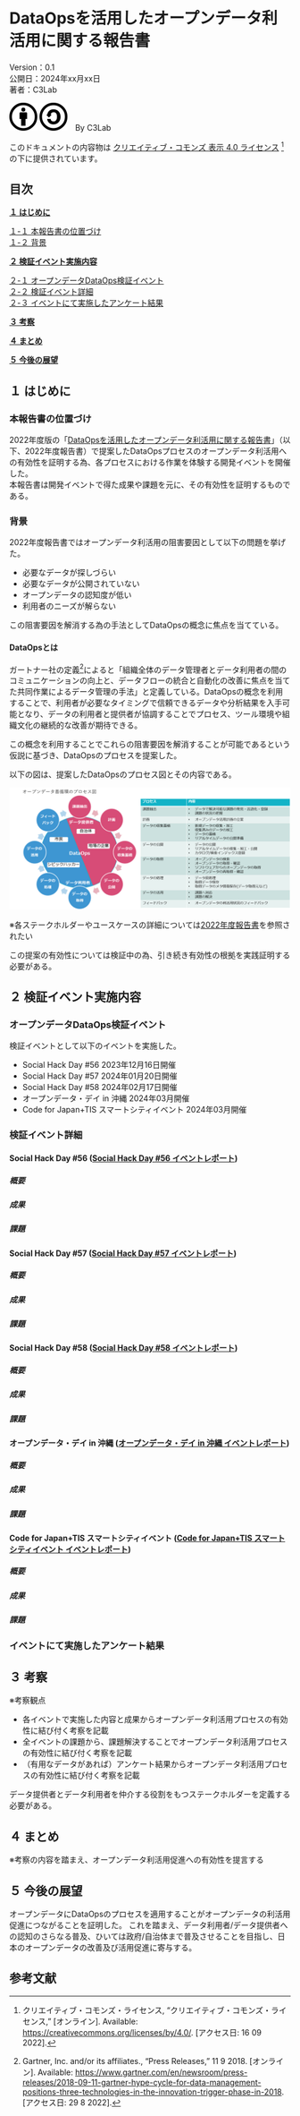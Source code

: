 # DataOpsを活用したオープンデータ利活用に関する報告書

Version：0.1  
公開日：2024年xx月xx日  
著者：C3Lab

![](media/image1.png)
![](media/image2.png)　By C3Lab

このドキュメントの内容物は [クリエイティブ・コモンズ 表示 4.0 ライセンス](http://creativecommons.org/licenses/by/4.0/deed.ja) [^1]の下に提供されています。

<div style="page-break-before:always"></div>

## 目次

[**１ はじめに**](#１-はじめに)  

[１-１ 本報告書の位置づけ](#本報告書の位置づけ)  
[１-２ 背景](#背景)  

[**２ 検証イベント実施内容**](#２-検証イベント実施内容)  

[２-１ オープンデータDataOps検証イベント](#オープンデータdataops検証イベント)  
[２-２ 検証イベント詳細](#検証イベント詳細)  
[２-３ イベントにて実施したアンケート結果](#イベントにて実施したアンケート結果)  

[**３ 考察**](#３-考察)  

[**４ まとめ**](#４-まとめ)  

[**５ 今後の展望**](#５-今後の展望)  

## **１ はじめに**

### **本報告書の位置づけ**
2022年度版の「[DataOpsを活用したオープンデータ利活用に関する報告書](opendata_dataops.md)」（以下、2022年度報告書）で提案したDataOpsプロセスのオープンデータ利活用への有効性を証明する為、各プロセスにおける作業を体験する開発イベントを開催した。  
本報告書は開発イベントで得た成果や課題を元に、その有効性を証明するものである。

### 背景
2022年度報告書ではオープンデータ利活用の阻害要因として以下の問題を挙げた。
- 必要なデータが探しづらい
- 必要なデータが公開されていない
- オープンデータの認知度が低い
- 利用者のニーズが解らない

この阻害要因を解消する為の手法としてDataOpsの概念に焦点を当てている。

#### DataOpsとは
ガートナー社の定義[^2]によると「組織全体のデータ管理者とデータ利用者の間のコミュニケーションの向上と、データフローの統合と自動化の改善に焦点を当てた共同作業によるデータ管理の手法」と定義している。DataOpsの概念を利用することで、利用者が必要なタイミングで信頼できるデータや分析結果を入手可能となり、データの利用者と提供者が協調することでプロセス、ツール環境や組織文化の継続的な改善が期待できる。  

この概念を利用することでこれらの阻害要因を解消することが可能であるという仮説に基づき、DataOpsのプロセスを提案した。  

以下の図は、提案したDataOpsのプロセス図とその内容である。

![](media/image54.png)

※各ステークホルダーやユースケースの詳細については[2022年度報告書](opendata_dataops.md)を参照されたい  

この提案の有効性については検証中の為、引き続き有効性の根拠を実践証明する必要がある。

## ２ 検証イベント実施内容

### **オープンデータDataOps検証イベント**
検証イベントとして以下のイベントを実施した。  
- Social Hack Day #56 2023年12月16日開催
- Social Hack Day #57 2024年01月20日開催
- Social Hack Day #58 2024年02月17日開催
- オープンデータ・デイ in 沖縄 2024年03月開催
- Code for Japan+TIS スマートシティイベント 2024年03月開催

### **検証イベント詳細**

#### **Social Hack Day #56**  ([Social Hack Day #56 イベントレポート](http://))  

##### 概要

##### 成果  

##### 課題  

#### **Social Hack Day #57**  ([Social Hack Day #57 イベントレポート](http://))  

##### 概要  

##### 成果  

##### 課題  

#### **Social Hack Day #58**  ([Social Hack Day #58 イベントレポート](http://))  

##### 概要  

##### 成果  

##### 課題  

#### **オープンデータ・デイ in 沖縄**  ([オープンデータ・デイ in 沖縄 イベントレポート](http://))  

##### 概要  

##### 成果  

##### 課題  

#### **Code for Japan+TIS スマートシティイベント**  ([Code for Japan+TIS スマートシティイベント イベントレポート](http://))  

##### 概要  

##### 成果  

##### 課題  

### イベントにて実施したアンケート結果

## **３ 考察** 

※考察観点  

- 各イベントで実施した内容と成果からオープンデータ利活用プロセスの有効性に結び付く考察を記載
- 全イベントの課題から、課題解決することでオープンデータ利活用プロセスの有効性に結び付く考察を記載
- （有用なデータがあれば）アンケート結果からオープンデータ利活用プロセスの有効性に結び付く考察を記載

データ提供者とデータ利用者を仲介する役割をもつステークホルダーを定義する必要がある。

## **４ まとめ**  
※考察の内容を踏まえ、オープンデータ利活用促進への有効性を提言する

## **５ 今後の展望**  
オープンデータにDataOpsのプロセスを適用することがオープンデータの利活用促進につながることを証明した。
これを踏まえ、データ利用者/データ提供者への認知のさらなる普及、ひいては政府/自治体まで普及させることを目指し、日本のオープンデータの改善及び活用促進に寄与する。

## **参考文献**
[^1]: クリエイティブ・コモンズ・ライセンス, “クリエイティブ・コモンズ・ライセンス,” [オンライン]. Available: https://creativecommons.org/licenses/by/4.0/. [アクセス日: 16 09 2022].</small>  
[^2]: Gartner, Inc. and/or its affiliates., “Press Releases,” 11 9 2018. [オンライン]. Available: https://www.gartner.com/en/newsroom/press-releases/2018-09-11-gartner-hype-cycle-for-data-management-positions-three-technologies-in-the-innovation-trigger-phase-in-2018. [アクセス日: 29 8 2022].</small>  
